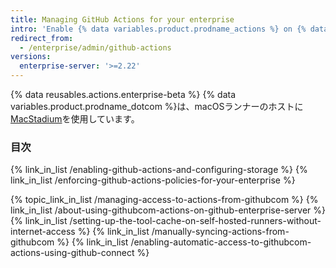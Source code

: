 ```yaml
---
title: Managing GitHub Actions for your enterprise
intro: 'Enable {% data variables.product.prodname_actions %} on {% data variables.product.prodname_ghe_server %}, and manage {% data variables.product.prodname_actions %} policies and settings.'
redirect_from:
  - /enterprise/admin/github-actions
versions:
  enterprise-server: '>=2.22'
---
```


{% data reusables.actions.enterprise-beta %}
{% data variables.product.prodname_dotcom %}は、macOSランナーのホストに[MacStadium](https://www.macstadium.com/)を使用しています。

### 目次

{% link_in_list /enabling-github-actions-and-configuring-storage %}
{% link_in_list /enforcing-github-actions-policies-for-your-enterprise %}

{% topic_link_in_list /managing-access-to-actions-from-githubcom %}
  {% link_in_list /about-using-githubcom-actions-on-github-enterprise-server %}
  {% link_in_list /setting-up-the-tool-cache-on-self-hosted-runners-without-internet-access %}
  {% link_in_list /manually-syncing-actions-from-githubcom %}
  {% link_in_list /enabling-automatic-access-to-githubcom-actions-using-github-connect %}
